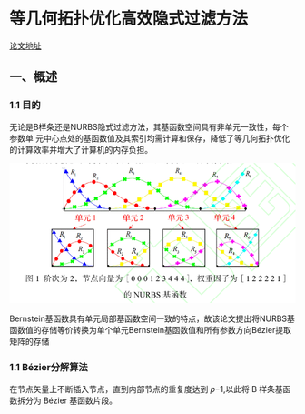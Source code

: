 # 等几何拓扑优化高效隐式过滤方法
[论文地址](../source/等几何拓扑优化高效隐式过滤方法.pdf)

## 一、概述

### 1.1 目的

无论是B样条还是NURBS隐式过滤方法，其基函数空间具有非单元一致性，每个参数单
元中心点处的基函数值及其索引均需计算和保存，降低了等几何拓扑优化的计算效率并增大了计算机的内存负担。

![alt text](../source/img/非单元一致.png)

Bernstein基函数具有单元局部基函数空间一致的特点，故该论文提出将NURBS基函数值的存储等价转换为单个单元Bernstein基函数值和所有参数方向Bézier提取矩阵的存储

### 1.1 Bézier分解算法

在节点矢量上不断插入节点，直到内部节点的重复度达到 𝑝−1,以此将 B 样条基函数拆分为 Bézier 基函数片段。

